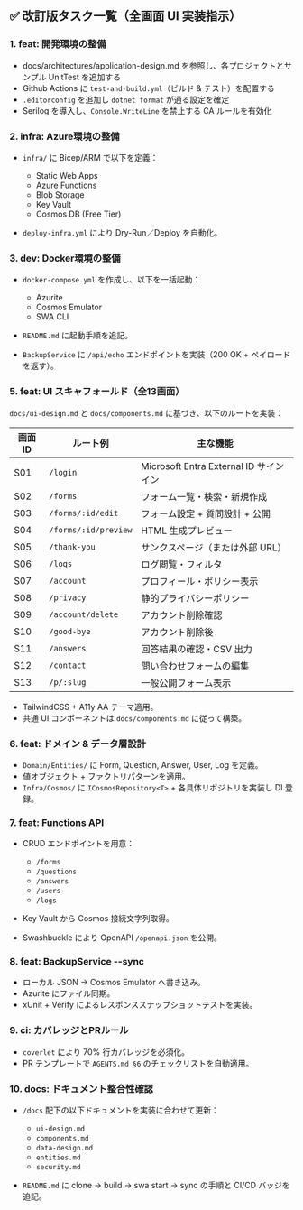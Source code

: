 ## ✅ 改訂版タスク一覧（全画面 UI 実装指示）

### 1. feat: 開発環境の整備

- docs/architectures/application-design.md を参照し、各プロジェクトとサンプル UnitTest を追加する
- Github Actions に `test-and-build.yml`（ビルド & テスト）を配置する
-  `.editorconfig` を追加し `dotnet format` が通る設定を確定
- Serilog を導入し、`Console.WriteLine` を禁止する CA ルールを有効化

### 2. infra: Azure環境の整備

* `infra/` に Bicep/ARM で以下を定義：

  * Static Web Apps
  * Azure Functions
  * Blob Storage
  * Key Vault
  * Cosmos DB (Free Tier)
* `deploy-infra.yml` により Dry-Run／Deploy を自動化。

### 3. dev: Docker環境の整備

* `docker-compose.yml` を作成し、以下を一括起動：

  * Azurite
  * Cosmos Emulator
  * SWA CLI
* `README.md` に起動手順を追記。
* `BackupService` に `/api/echo` エンドポイントを実装（200 OK + ペイロードを返す）。

### 5. feat: UI スキャフォールド（全13画面）

`docs/ui-design.md` と `docs/components.md` に基づき、以下のルートを実装：

| 画面ID | ルート例                 | 主な機能                              |
| ---- | -------------------- | --------------------------------- |
| S01  | `/login`             | Microsoft Entra External ID サインイン |
| S02  | `/forms`             | フォーム一覧・検索・新規作成                    |
| S03  | `/forms/:id/edit`    | フォーム設定 + 質問設計 + 公開                |
| S04  | `/forms/:id/preview` | HTML 生成プレビュー                      |
| S05  | `/thank-you`         | サンクスページ（または外部 URL）                |
| S06  | `/logs`              | ログ閲覧・フィルタ                         |
| S07  | `/account`           | プロフィール・ポリシー表示                     |
| S08  | `/privacy`           | 静的プライバシーポリシー                      |
| S09  | `/account/delete`    | アカウント削除確認                         |
| S10  | `/good-bye`          | アカウント削除後                          |
| S11  | `/answers`           | 回答結果の確認・CSV 出力                    |
| S12  | `/contact`           | 問い合わせフォームの編集                      |
| S13  | `/p/:slug`           | 一般公開フォーム表示                        |

* TailwindCSS + A11y AA テーマ適用。
* 共通 UI コンポーネントは `docs/components.md` に従って構築。

### 6. feat: ドメイン & データ層設計

* `Domain/Entities/` に Form, Question, Answer, User, Log を定義。
* 値オブジェクト + ファクトリパターンを適用。
* `Infra/Cosmos/` に `ICosmosRepository<T>` + 各具体リポジトリを実装し DI 登録。

### 7. feat: Functions API

* CRUD エンドポイントを用意：

  * `/forms`
  * `/questions`
  * `/answers`
  * `/users`
  * `/logs`
* Key Vault から Cosmos 接続文字列取得。
* Swashbuckle により OpenAPI `/openapi.json` を公開。

### 8. feat: BackupService --sync

* ローカル JSON → Cosmos Emulator へ書き込み。
* Azurite にファイル同期。
* xUnit + Verify によるレスポンススナップショットテストを実装。

### 9. ci: カバレッジとPRルール

* `coverlet` により 70% 行カバレッジを必須化。
* PR テンプレートで `AGENTS.md §6` のチェックリストを自動適用。

### 10. docs: ドキュメント整合性確認

* `/docs` 配下の以下ドキュメントを実装に合わせて更新：

  * `ui-design.md`
  * `components.md`
  * `data-design.md`
  * `entities.md`
  * `security.md`
* `README.md` に clone → build → swa start → sync の手順と CI/CD バッジを追記。
